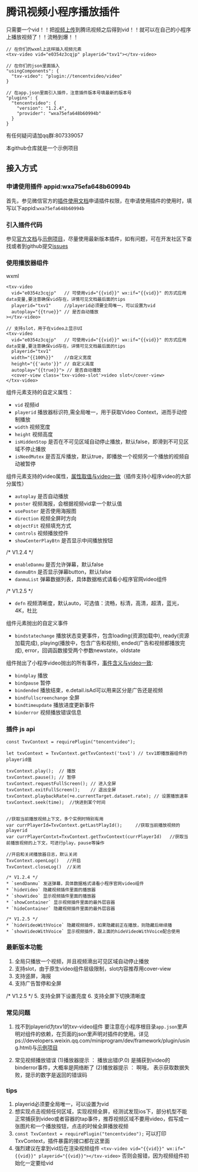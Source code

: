 # 腾讯视频小程序播放插件

只需要一个vid！！把[视频上传](https://v.qq.com/u/upload.html)到腾讯视频之后得到vid！！就可以在自己的小程序上播放视频了！！流畅到爆！！
```
// 在你们的wxml上这样插入视频元素
<txv-video vid="e0354z3cqjp" playerid="txv1"></txv-video>
```
```
// 在你们的json里面插入
"usingComponents": {
  "txv-video": "plugin://tencentvideo/video"
}
```
```
// 在app.json里面引入插件，注意插件版本号填最新的版本号
"plugins": {
  "tencentvideo": {
    "version": "1.2.4",
    "provider": "wxa75efa648b60994b"
  }
}
```
有任何疑问请加qq群:807339057

本github仓库就是一个示例项目

## 接入方式

### 申请使用插件 appid:wxa75efa648b60994b
首先，参见微信官方的[插件使用文档](https://mp.weixin.qq.com/debug/wxadoc/dev/framework/plugin/using.html)申请插件权限，在申请使用插件的使用时，填写以下appid:`wxa75efa648b60994b`

### 引入插件代码
参见[官方文档](https://developers.weixin.qq.com/miniprogram/dev/framework/plugin/using.html)与[示例项目](https://github.com/tvfe/txv-miniprogram-plugin)，尽量使用最新版本插件，如有问题，可在开发社区下查找或者到github提交[issues](https://github.com/tvfe/txv-miniprogram-plugin/issues)

### 使用播放器组件
wxml
```
<txv-video 
  vid="e0354z3cqjp"   // 可使用vid="{{vid}}" wx:if="{{vid}}" 的方式应用data变量,要注意确保vid存在，详情可见文档最后面的tips
  playerid="txv1"     //playerid必须要全局唯一，可以设置为vid
  autoplay="{{true}}" // 是否自动播放
></txv-video>
```
```
// 支持slot，用于在video上显示UI
<txv-video 
  vid="e0354z3cqjp"   // 可使用vid="{{vid}}" wx:if="{{vid}}" 的方式应用data变量,要注意确保vid存在，详情可见文档最后面的tips
  playerid="txv1" 
  width="{{100%}}"    //自定义宽度
  height="{{'auto'}}" // 自定义高度
  autoplay="{{true}}"> // 是否自动播放
  <cover-view class='txv-video-slot'>video slot</cover-view>
</txv-video>
```
组件元素支持的自定义属性：
* `vid` 视频id
* `playerid` 播放器标识符,需全局唯一，用于获取Video Context，进而手动控制播放
* `width` 视频宽度
* `height` 视频高度
* `isHiddenStop` 是否在不可见区域自动停止播放，默认false，即滑到不可见区域不停止播放
* `isNeedMutex` 是否互斥播放，默认true，即播放一个视频另一个播放的视频自动被暂停

组件元素支持的video属性，[属性取值与video一致](https://developers.weixin.qq.com/miniprogram/dev/component/video.html)（插件支持小程序video的大部分属性）
* `autoplay` 是否自动播放
* `poster` 视频海报，会根据视频vid拿一个默认值
* `usePoster` 是否使用海报图
* `direction` 视频全屏时方向
* `objectFit` 视频填充方式
* `controls` 视频播放控件
* `showCenterPlayBtn` 是否显示中间播放按钮

/* V1.2.4 */
* `enableDanmu` 是否允许弹幕，默认false
* `danmuBtn` 是否显示弹幕button，默认false
* `danmuList` 弹幕数据列表，具体数据格式请看小程序官网video组件

/* V1.2.5 */
* `defn` 视频清晰度，默认auto，可选值：流畅，标清，高清，超清，蓝光，4K，杜比

组件元素抛出的自定义事件
* `bindstatechange` 播放状态变更事件，包含loading(资源加载中), ready(资源加载完成), playing(播放中，包含广告和视频), ended(广告和视频都播放完成), error，回调函数接受两个参数newstate，oldstate

组件抛出了小程序video抛出的所有事件，[事件含义与video一致](https://developers.weixin.qq.com/miniprogram/dev/component/video.html):
* `bindplay` 播放
* `bindpause` 暂停
* `bindended` 播放结束，e.detail.isAd可以用来区分是广告还是视频
* `bindfullscreenchange` 全屏
* `bindtimeupdate` 播放进度更新事件
* `binderror` 视频播放错误信息

### 插件 js api
```
const TxvContext = requirePlugin("tencentvideo");  

let txvContext = TxvContext.getTxvContext('txv1') // txv1即播放器组件的playerid值

txvContext.play();  // 播放
txvContext.pause(); // 暂停
txvContext.requestFullScreen(); // 进入全屏
txvContext.exitFullScreen();    // 退出全屏
txvContext.playbackRate(+e.currentTarget.dataset.rate); // 设置播放速率
txvContext.seek(time);  //快进到某个时间


//获取当前播放视频上下文，多个实例时特别有用
var currPlayerId=TxvContext.getLastPlayId();     //获取当前播放视频的playerid
var currPlayerContxt=TxvContext.getTxvContext(currPlayerId)   //获取当前播放视频的上下文，可进行play，pause等操作

//开启和关闭播放器日志，默认关闭
TxvContext.openLog()   //开启
TxvContext.closeLog()  //关闭

/* V1.2.4 */
* `sendDanmu` 发送弹幕，具体数据格式请看小程序官网video组件
* `hideVideo` 隐藏视频插件里面的播放器
* `showVideo` 显示视频插件里面的播放器
* `showContainer` 显示视频插件里面的最外层容器
* `hideContainer` 隐藏视频插件里面的最外层容器

/* V1.2.5 */
* `hideVideoWithVoice` 隐藏视频插件，如果隐藏前正在播放，则隐藏后继续播
* `showVideoWithVoice` 显示视频插件，跟上面的hideVideoWithVoice配合使用

```

### 最新版本功能
1. 全局只播放一个视频，并且视频滑出可见区域自动停止播放
2. 支持slot，由于原生video组件层级限制，slot内容推荐用cover-view
3. 支持竖屏，海报
4. 支持广告暂停和全屏

/* V1.2.5 */
5. 支持全屏下设置亮度
6. 支持全屏下切换清晰度

### 常见问题
1. 找不到playerid为txv1的txv-video组件
要注意在小程序根目录`app.json`里声明对组件的依赖，在页面的json里声明对插件的使用。详见ps://developers.weixin.qq.com/miniprogram/dev/framework/plugin/using.html)与[示例项目](https://github.com/tvfe/txv-miniprogram-plugin)

2. 常见视频播放错误
  (1)播放器提示 ： 播放出错(P.0) 是捕获到video的binderror事件，大概率是网络断了
  (2)播放器提示 ： 啊哦，  表示获取数据失败，提示的数字是返回的错误码


### tips
1. playerid必须要全局唯一，可以设置为vid
2. 想实现点击视频任何区域，实现视频全屏，经测试发现ios下，部分机型不能正常捕获到video或者容器的tap事件，推荐视频区域不要用video，假写成一张图片和一个播放按钮，点击的时候全屏播放视频
3. ```const TxvContext = requirePlugin("tencentvideo");``` 可以打印TxvContext，插件暴露的接口都在这里面
4. 强烈建议在拿到vid后在渲染视频组件 ```<txv-video vid="{{vid}}" wx:if="{{vid}}" playerid="{{vid}}"></txv-video>``` 否则会报错，因为视频组件初始化一定要给vid